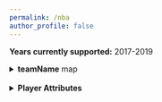 ```yaml
---
permalink: /nba
author_profile: false
---
```


<b>Years currently supported:</b> 2017-2019

<details><summary><b>teamName</b> map</summary>
  <table>
  <tr><th>teamName</th><th>Value</th></tr>
    <tr><td>ATL</td><td>Atlanta Hawks</td></tr>
    <tr><td>BOS</td><td>Boston Celtics</td></tr>
    <tr><td>BRK</td><td>Brooklyn Nets</td></tr>
    <tr><td>CHI</td><td>Chicago Bulls</td></tr>
    <tr><td>CHO</td><td>Charlotte Hornets</td></tr>
    <tr><td>CLE</td><td>Cleveland Indians</td></tr>
    <tr><td>DAL</td><td>Dallas Cowboys</td></tr>
    <tr><td>DEN</td><td>Denver Nuggets</td></tr>
    <tr><td>DET</td><td>Detroit Pistons</td></tr>
    <tr><td>GSW</td><td>Golden State Warriors</td></tr>
    <tr><td>HOU</td><td>Houston Rockets</td></tr>
    <tr><td>IND</td><td>Indiana Pacers</td></tr>
    <tr><td>LAC</td><td>Los Angeles Clippers</td></tr>
    <tr><td>LAL</td><td>Los Angeles Lakers</td></tr>
    <tr><td>MEM</td><td>Memphis Grizzlies</td></tr>
    <tr><td>MIA</td><td>Miami Heat</td></tr>
    <tr><td>MIL</td><td>Milwaukee Bucks</td></tr>
    <tr><td>MIN</td><td>Minnesota Timberwolves</td></tr>
    <tr><td>NOP</td><td>New Orleans Pelicans</td></tr>
    <tr><td>NYK</td><td>New York Knicks</td></tr>
    <tr><td>OKC</td><td>Oklahoma City Thunder</td></tr>
    <tr><td>ORL</td><td>Orlando Magic</td></tr>
    <tr><td>PHI</td><td>Philadelphia 76ers</td></tr>
    <tr><td>PHO</td><td>Phoenix Suns</td></tr>
    <tr><td>POR</td><td>Portland Trailblazers</td></tr>
    <tr><td>SAC</td><td>Sacramento Kings</td></tr>
    <tr><td>SAS</td><td>San Antonio Spurs</td></tr>
    <tr><td>TOR</td><td>Toronto Raptors</td></tr>
    <tr><td>UTA</td><td>Utah Jazz</td></tr>
    <tr><td>WAS</td><td>Washington Wizards</td></tr>
  </table>
</details>

<br>

<details><summary><b>Player Attributes</b></summary>
  <table>
  <tr><th>attribute</th><th>Value</th><th>Data Type</th><th>Supported (Y\N)</th></tr>
    <tr><td>gamesPlayed</td><td>Games Played</td><td>Integer</td><td>Y</td></tr>
    <tr><td>gameStarted</td><td>Games Started</td><td>Integer</td><td>Y</td></tr>
    <tr><td>minPlayed</td><td>Games Played</td><td>Integer</td><td>Y</td></tr>
    <tr><td>fieldGoalsM</td><td>Field Goals Made</td><td>Double</td><td>Y</td></tr>
    <tr><td>fieldGoalsA</td><td>Field Goals Attempted</td><td>Double</td><td>Y</td></tr>
    <tr><td>fieldGoalPerc</td><td>Field Goal %</td><td>Double</td><td>Y</td></tr>
    <tr><td>threePointM</td><td>3 Pointers Made</td><td>Double</td><td>Y</td></tr>
    <tr><td>threePointA</td><td>3 Pointers Attempted</td><td>Double</td><td>Y</td></tr>
    <tr><td>threePointPerc</td><td>3 Point %</td><td>Double</td><td>Y</td></tr>
    <tr><td>twoPointM</td><td>Two Pointers Made</td><td>Double</td><td>Y</td></tr>
    <tr><td>twoPointA</td><td>Two Pointers Attempted</td><td>Double</td><td>Y</td></tr>
    <tr><td>twoPointPerc</td><td>Two Point %</td><td>Double</td><td>Y</td></tr>
    <tr><td>eFGPerc</td><td>Effective Field Goal %</td><td>Double</td><td>Y</td></tr>
    <tr><td>freeThrowsM</td><td>Free Throws Made</td><td>Double</td><td>Y</td></tr>
    <tr><td>freeThrowsA</td><td>Free Throws Attempted</td><td>Double</td><td>Y</td></tr>
    <tr><td>freeThrowsPerc</td><td>Free Throw %</td><td>Double</td><td>Y</td></tr>
    <tr><td>offReb</td><td>Offensive Rebounds per game</td><td>Double</td><td>Y</td></tr>
    <tr><td>defReb</td><td>Defensive Rebounds per game</td><td>Double</td><td>Y</td></tr>
    <tr><td>totalReb</td><td>Total Rebounds per game</td><td>Double</td><td>Y</td></tr>
    <tr><td>assists</td><td>Assists per game</td><td>Double</td><td>Y</td></tr>
    <tr><td>steals</td><td>Steals per game</td><td>Double</td><td>Y</td></tr>
    <tr><td>blocks</td><td>Blocks per game</td><td>Double</td><td>Y</td></tr>
    <tr><td>turnovers</td><td>Turnovers per game</td><td>Double</td><td>Y</td></tr>
    <tr><td>personalFouls</td><td>Personal Fouls per game</td><td>Double</td><td>Y</td></tr>
    <tr><td>pointsPerG</td><td>Points per game</td><td>Double</td><td>Y</td></tr>
    <tr><td>per</td><td>PER</td><td>Double</td><td>N</td></tr>
    <tr><td>trueShootingPerc</td><td>True Shooting %</td><td>Double</td><td>N</td></tr>
    <tr><td>threePointAttRate</td><td>3 Point Attempt Rate</td><td>Double</td><td>N</td></tr>
    <tr><td>freeThrowRate</td><td>Free Throw Rate</td><td>Double</td><td>N</td></tr>
    <tr><td>offRebRate</td><td>Offensive Rebound Rate</td><td>Double</td><td>N</td></tr>
    <tr><td>defRebRate</td><td>Defensive Rebound Rate</td><td>Double</td><td>N</td></tr>
    <tr><td>totalRebRate</td><td>Total Rebound Rate</td><td>Double</td><td>N</td></tr>
    <tr><td>assistRate</td><td>Assist Rate</td><td>Double</td><td>N</td></tr>
    <tr><td>stealRate</td><td>Steal Rate</td><td>Double</td><td>N</td></tr>
    <tr><td>blockRate</td><td>Block Rate</td><td>Double</td><td>N</td></tr>
    <tr><td>turnoverRate</td><td>Turnover Rate</td><td>Double</td><td>N</td></tr>
    <tr><td>usageRate</td><td>Usage Rate</td><td>Double</td><td>N</td></tr>
    <tr><td>offWinShares</td><td>Offensive Win Shares</td><td>Double</td><td>N</td></tr>
    <tr><td>defWinShares</td><td>Defensive Win Shares</td><td>Double</td><td>N</td></tr>
    <tr><td>winShares</td><td>Win Shares</td><td>Double</td><td>N</td></tr>
    <tr><td>winSharesPer48</td><td>Win Shares per 48</td><td>Double</td><td>N</td></tr>
    <tr><td>obpm</td><td>OBPM</td><td>Double</td><td>N</td></tr>
    <tr><td>dbpm</td><td>DBPM</td><td>Double</td><td>N</td></tr>
    <tr><td>bpm</td><td>BPM</td><td>Double</td><td>N</td></tr>
    <tr><td>vorp</td><td>VORP</td><td>Double</td><td>N</td></tr>
  </table>
</details>